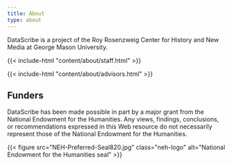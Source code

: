 ```yaml
---
title: About
type: about
---
```


DataScribe is a project of the Roy Rosenzweig Center for History and New Media at George Mason University.

{{< include-html "content/about/staff.html" >}}

{{< include-html "content/about/advisors.html" >}}


## Funders

DataScribe has been made possible in part by a major grant from the National Endowment for the Humanities. Any views, findings, conclusions, or recommendations expressed in this Web resource do not necessarily represent those of the National Endowment for the Humanities.

{{< figure src="NEH-Preferred-Seal820.jpg" class="neh-logo" alt="National Endowment for the Humanities seal" >}}

